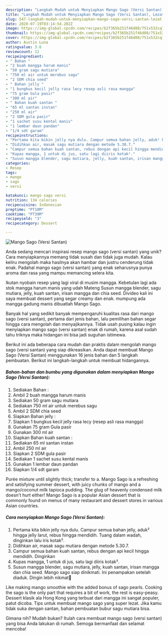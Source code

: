 ```yaml
---
description: "Langkah Mudah untuk Menyiapkan Mango Sago (Versi Santan), Lezat"
title: "Langkah Mudah untuk Menyiapkan Mango Sago (Versi Santan), Lezat"
slug: 547-langkah-mudah-untuk-menyiapkan-mango-sago-versi-santan-lezat
date: 2020-07-19T03:14:54.202Z
image: https://img-global.cpcdn.com/recipes/b2f365b251f46d08/751x532cq70/mango-sago-versi-santan-foto-resep-utama.jpg
thumbnail: https://img-global.cpcdn.com/recipes/b2f365b251f46d08/751x532cq70/mango-sago-versi-santan-foto-resep-utama.jpg
cover: https://img-global.cpcdn.com/recipes/b2f365b251f46d08/751x532cq70/mango-sago-versi-santan-foto-resep-utama.jpg
author: Austin Luna
ratingvalue: 3.6
reviewcount: 12
recipeingredient:
- " Bahan "
- "2 buah mangga harum manis"
- "50 gram sagu mutiara"
- "750 ml air untuk merebus sagu"
- "2 SDM chia seed"
- " Bahan jelly "
- "1 bungkus kecil jelly rasa lecy resep asli rasa mangga"
- "75 gram Gula pasir"
- "300 ml air"
- " Bahan kuah santan "
- "65 ml santan instan"
- "250 ml air"
- "2 SDM gula pasir"
- "1 sachet susu kental manis"
- "1 lembar daun pandan"
- "1/4 sdt garam"
recipeinstructions:
- "Pertama kita bikin jelly nya dulu. Campur semua bahan jelly, aduk² hingga jelly larut, rebus hingga mendidih. Tuang dalam wadah, dinginkan lalu iris kotak²."
- "Didihkan air, masak sagu mutiara dengan metode 5.30.7."
- "Campur semua bahan kuah santan, rebus dengan api kecil hingga mendidih. Dinginkan"
- "Kupas mangga, 1 untuk di jus, satu lagi diiris kotak²."
- "Susun mangga blender, sagu mutiara, jelly, kuah santan, irisan mangga dan chia seed. Mango sago siap dinikmati. Ini penampakan setelah diaduk. Dingin lebih nikmat🤗"
categories:
- Resep
tags:
- mango
- sago
- versi

katakunci: mango sago versi 
nutrition: 134 calories
recipecuisine: Indonesian
preptime: "PT18M"
cooktime: "PT39M"
recipeyield: "3"
recipecategory: Dessert

---
```



![Mango Sago (Versi Santan)](https://img-global.cpcdn.com/recipes/b2f365b251f46d08/751x532cq70/mango-sago-versi-santan-foto-resep-utama.jpg)

Anda sedang mencari inspirasi resep mango sago (versi santan) yang unik? Cara menyiapkannya memang tidak susah dan tidak juga mudah. Kalau keliru mengolah maka hasilnya akan hambar dan justru cenderung tidak enak. Padahal mango sago (versi santan) yang enak seharusnya punya aroma dan rasa yang mampu memancing selera kita.

Ikutan nyobain resep yang lagi viral di musim mangga. Kebetulan lagi ada stok mangga harum manis yang udah Mateng Susun mangga blender, sagu mutiara, jelly, kuah santan, irisan mangga dan chia seed. Divideo kali ini saya membuat dessert yang segar creamy dan enak. mumpung ada mangga gadung manis dibuatlah Mango Sago.

Banyak hal yang sedikit banyak mempengaruhi kualitas rasa dari mango sago (versi santan), pertama dari jenis bahan, lalu pemilihan bahan segar hingga cara mengolah dan menyajikannya. Tidak usah pusing kalau ingin menyiapkan mango sago (versi santan) enak di rumah, karena asal sudah tahu triknya maka hidangan ini bisa jadi suguhan istimewa.


Berikut ini ada beberapa cara mudah dan praktis dalam mengolah mango sago (versi santan) yang siap dikreasikan. Anda dapat membuat Mango Sago (Versi Santan) menggunakan 16 jenis bahan dan 5 langkah pembuatan. Berikut ini langkah-langkah untuk membuat hidangannya.

<!--inarticleads1-->

##### Bahan-bahan dan bumbu yang digunakan dalam menyiapkan Mango Sago (Versi Santan):

1. Sediakan  Bahan :
1. Ambil 2 buah mangga harum manis
1. Sediakan 50 gram sagu mutiara
1. Sediakan 750 ml air untuk merebus sagu
1. Ambil 2 SDM chia seed
1. Siapkan  Bahan jelly :
1. Siapkan 1 bungkus kecil jelly rasa lecy (resep asli rasa mangga)
1. Gunakan 75 gram Gula pasir
1. Gunakan 300 ml air
1. Siapkan  Bahan kuah santan :
1. Sediakan 65 ml santan instan
1. Ambil 250 ml air
1. Siapkan 2 SDM gula pasir
1. Sediakan 1 sachet susu kental manis
1. Gunakan 1 lembar daun pandan
1. Siapkan 1/4 sdt garam


Purée mixture until slightly thick; transfer to a. Mango Sago is a refreshing and satisfying summer dessert, with juicy chunks of mango and a mango/coconut milk tapioca pudding. The glug of heavenly condensed milk doesn&#39;t hurt either! Mango Sago is a popular Asian dessert that is commonly found on menus of many restaurant and dessert stores in various Asian countries. 

<!--inarticleads2-->

##### Cara menyiapkan Mango Sago (Versi Santan):

1. Pertama kita bikin jelly nya dulu. Campur semua bahan jelly, aduk² hingga jelly larut, rebus hingga mendidih. Tuang dalam wadah, dinginkan lalu iris kotak².
1. Didihkan air, masak sagu mutiara dengan metode 5.30.7.
1. Campur semua bahan kuah santan, rebus dengan api kecil hingga mendidih. Dinginkan
1. Kupas mangga, 1 untuk di jus, satu lagi diiris kotak².
1. Susun mangga blender, sagu mutiara, jelly, kuah santan, irisan mangga dan chia seed. Mango sago siap dinikmati. Ini penampakan setelah diaduk. Dingin lebih nikmat🤗


Like making mango smoothie with the added bonus of sago pearls. Cooking the sago is the only part that requires a bit of work, the rest is easy-peasy. Dessert klasik ala Hong Kong yang terbuat dari mangga ini sangat populer, patut dicoba. Tips untuk membuat mango sago yang super lezat. Jika kamu tidak suka dengan santan, bahan pembuatan bubur sagu mutiara bisa. 

Gimana nih? Mudah bukan? Itulah cara membuat mango sago (versi santan) yang bisa Anda lakukan di rumah. Semoga bermanfaat dan selamat mencoba!
